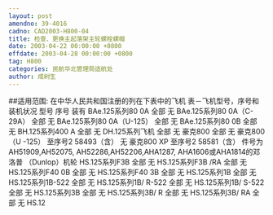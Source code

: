 ```yaml
---
layout: post
amendno: 39-4016
cadno: CAD2003-H800-04
title: 检查、更换主起落架主轮螺栓螺帽
date: 2003-04-22 00:00:00 +0800
effdate: 2003-04-28 00:00:00 +0800
tag: H800
categories: 民航华北管理局适航处
author: 成树生
---
```


##适用范围:
在中华人民共和国注册的列在下表中的飞机     表－飞机型号，序号和装机状况
型号  序号  装有
BAe.125系列80 0A 全部  无
BAe.125系列80 0A（C-29A）  全部  无
BAe.125系列80 0A（U-125）  全部  无
BAe.125系列80 0B 全部  无
BH.125系列400 A 全部  无
DH.125系列飞机  全部  无
豪克800  全部  无
豪克800（U -125）  至序号2 58493（含）  无
豪克800 XP 至序号2 58581（含）  件号为 AH51909,AH52075, AH52286,AH52206,AHA1287, AHA1606或AHA1814的邓洛普
（Dunlop）机轮
HS.125系列F3B 全部  无
HS.125系列F3B /RA 全部  无
HS.125系列F40 0B 全部  无
HS.125系列F40 3B 全部  无
HS.125系列1B 全部  无
HS.125系列1B-522 全部  无
HS.125系列1B/ R-522 全部  无
HS.125系列1B/ S-522 全部  无
HS.125系列3B 全部  无
HS.125系列3B/ R 全部  无
HS.125系列3B/ RA 全部  无
HS.12

